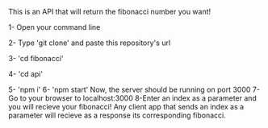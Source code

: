 This is an API that will return the fibonacci number you want!

1- Open your command line

2- Type 'git clone' and paste this repository's url

3- 'cd fibonacci'

4- 'cd api'

5- 'npm i'
6- 'npm start'
Now, the server should be running on port 3000
7-Go to your browser to localhost:3000
8-Enter an index as a parameter and you will recieve your fibonacci! Any client app that sends an index as a parameter will recieve as a response its corresponding fibonacci.

